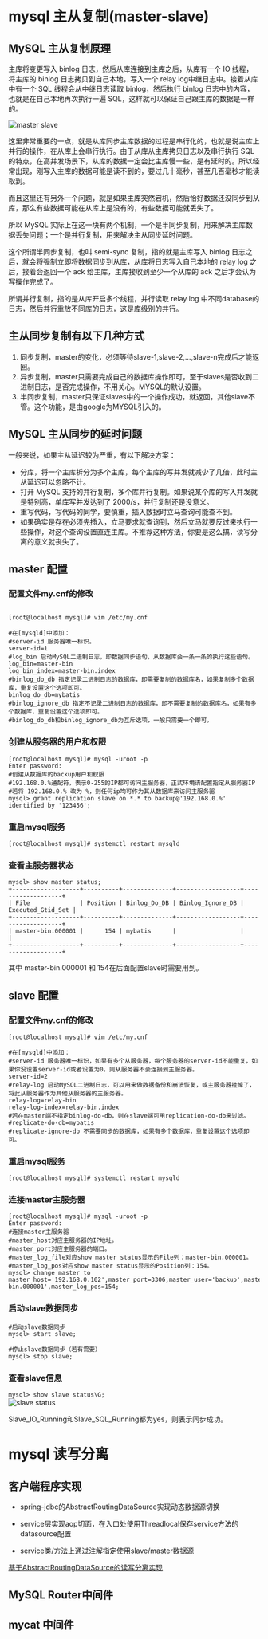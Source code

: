 # mysql 主从复制(master-slave)

## MySQL 主从复制原理
主库将变更写入 binlog 日志，然后从库连接到主库之后，从库有一个 IO 线程，将主库的 binlog 日志拷贝到自己本地，写入一个 relay log中继日志中。接着从库中有一个 SQL 线程会从中继日志读取 binlog，然后执行 binlog 日志中的内容，也就是在自己本地再次执行一遍 SQL，这样就可以保证自己跟主库的数据是一样的。   

![master slave](../../../../resources/static/database/mysql-master-slave.png)  
   
这里非常重要的一点，就是从库同步主库数据的过程是串行化的，也就是说主库上并行的操作，在从库上会串行执行。由于从库从主库拷贝日志以及串行执行 SQL 的特点，在高并发场景下，从库的数据一定会比主库慢一些，是有延时的。所以经常出现，刚写入主库的数据可能是读不到的，要过几十毫秒，甚至几百毫秒才能读取到。     

而且这里还有另外一个问题，就是如果主库突然宕机，然后恰好数据还没同步到从库，那么有些数据可能在从库上是没有的，有些数据可能就丢失了。    

所以 MySQL 实际上在这一块有两个机制，一个是半同步复制，用来解决主库数据丢失问题；一个是并行复制，用来解决主从同步延时问题。   

这个所谓半同步复制，也叫 semi-sync 复制，指的就是主库写入 binlog 日志之后，就会将强制立即将数据同步到从库，从库将日志写入自己本地的 relay log 之后，接着会返回一个 ack 给主库，主库接收到至少一个从库的 ack 之后才会认为写操作完成了。    

所谓并行复制，指的是从库开启多个线程，并行读取 relay log 中不同database的日志，然后并行重放不同库的日志，这是库级别的并行。
    
## 主从同步复制有以下几种方式
1. 同步复制，master的变化，必须等待slave-1,slave-2,...,slave-n完成后才能返回。
2. 异步复制，master只需要完成自己的数据库操作即可，至于slaves是否收到二进制日志，是否完成操作，不用关心。MYSQL的默认设置。
3. 半同步复制，master只保证slaves中的一个操作成功，就返回，其他slave不管。这个功能，是由google为MYSQL引入的。


## MySQL 主从同步的延时问题
一般来说，如果主从延迟较为严重，有以下解决方案：  
-  分库，将一个主库拆分为多个主库，每个主库的写并发就减少了几倍，此时主从延迟可以忽略不计。
-  打开 MySQL 支持的并行复制，多个库并行复制。如果说某个库的写入并发就是特别高，单库写并发达到了 2000/s，并行复制还是没意义。
-  重写代码，写代码的同学，要慎重，插入数据时立马查询可能查不到。
-  如果确实是存在必须先插入，立马要求就查询到，然后立马就要反过来执行一些操作，对这个查询设置直连主库。不推荐这种方法，你要是这么搞，读写分离的意义就丧失了。
   
    
## master 配置
### 配置文件my.cnf的修改
```

[root@localhost mysql]# vim /etc/my.cnf
 
#在[mysqld]中添加：
#server-id 服务器唯一标识。
server-id=1
#log_bin 启动MySQL二进制日志，即数据同步语句，从数据库会一条一条的执行这些语句。
log_bin=master-bin
log_bin_index=master-bin.index
#binlog_do_db 指定记录二进制日志的数据库，即需要复制的数据库名，如果复制多个数据库，重复设置这个选项即可。
binlog_do_db=mybatis
#binlog_ignore_db 指定不记录二进制日志的数据库，即不需要复制的数据库名，如果有多个数据库，重复设置这个选项即可。
#binlog_do_db和binlog_ignore_db为互斥选项，一般只需要一个即可。
```
    
### 创建从服务器的用户和权限
```
[root@localhost mysql]# mysql -uroot -p
Enter password:
#创建从数据库的backup用户和权限
#192.168.0.%通配符，表示0-255的IP都可访问主服务器，正式环境请配置指定从服务器IP
#若将 192.168.0.% 改为 %，则任何ip均可作为其从数据库来访问主服务器
mysql> grant replication slave on *.* to backup@'192.168.0.%' identified by '123456';
```
    
### 重启mysql服务
`[root@localhost mysql]# systemctl restart mysqld`

### 查看主服务器状态
```
mysql> show master status;
+-------------------+----------+--------------+------------------+-------------------+
| File              | Position | Binlog_Do_DB | Binlog_Ignore_DB | Executed_Gtid_Set |
+-------------------+----------+--------------+------------------+-------------------+
| master-bin.000001 |      154 | mybatis      |                  |                   |
+-------------------+----------+--------------+------------------+-------------------+
```
其中 master-bin.000001 和 154在后面配置slave时需要用到。

## slave 配置
### 配置文件my.cnf的修改
```
[root@localhost mysql]# vim /etc/my.cnf

#在[mysqld]中添加：
#server-id 服务器唯一标识，如果有多个从服务器，每个服务器的server-id不能重复，如果你没设置server-id或者设置为0，则从服务器不会连接到主服务器。
server-id=2
#relay-log 启动MySQL二进制日志，可以用来做数据备份和崩溃恢复，或主服务器挂掉了，将此从服务器作为其他从服务器的主服务器。
relay-log=relay-bin
relay-log-index=relay-bin.index
#若在master端不指定binlog-do-db，则在slave端可用replication-do-db来过滤。
#replicate-do-db=mybatis
#replicate-ignore-db 不需要同步的数据库，如果有多个数据库，重复设置这个选项即可。
```
### 重启mysql服务
`[root@localhost mysql]# systemctl restart mysqld`

### 连接master主服务器
```
[root@localhost mysql]# mysql -uroot -p
Enter password:
#连接master主服务器
#master_host对应主服务器的IP地址。
#master_port对应主服务器的端口。
#master_log_file对应show master status显示的File列：master-bin.000001。
#master_log_pos对应show master status显示的Position列：154。
mysql> change master to master_host='192.168.0.102',master_port=3306,master_user='backup',master_password='123456',master_log_file='master-bin.000001',master_log_pos=154;
```

### 启动slave数据同步
```
#启动slave数据同步
mysql> start slave;
 
#停止slave数据同步（若有需要）
mysql> stop slave;
```

### 查看slave信息
`mysql> show slave status\G;`    
![slave status](../../../../resources/static/database/mysql-slave-status.png)  

Slave_IO_Running和Slave_SQL_Running都为yes，则表示同步成功。    


# mysql 读写分离
## 客户端程序实现
- spring-jdbc的AbstractRoutingDataSource实现动态数据源切换

- service层实现aop切面，在入口处使用Threadlocal保存service方法的datasource配置

- service类/方法上通过注解指定使用slave/master数据源
   
[基于AbstractRoutingDataSource的读写分离实现](https://github.com/jaesonchen/multi-datasource)
   
## MySQL Router中间件

## mycat 中间件


